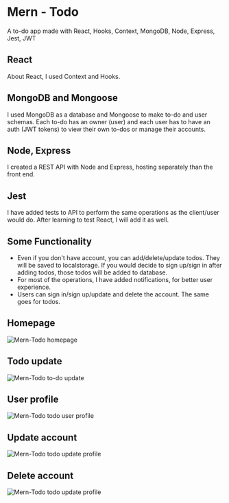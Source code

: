 # Mern - Todo
A to-do app made with React, Hooks, Context, MongoDB, Node, Express, Jest, JWT

## React
About React, I used Context and Hooks.

## MongoDB and Mongoose
I used MongoDB as a database and Mongoose to make to-do and user schemas. Each to-do has an owner (user) and each user has to have an auth (JWT tokens) to view their own to-dos or manage their accounts.

## Node, Express
I created a REST API with Node and Express, hosting separately than the front end.

## Jest
I have added tests to API to perform the same operations as the client/user would do. After learning to test React, I will add it as well.

## Some Functionality
- Even if you don't have account, you can add/delete/update todos. They will be saved to localstorage. If you would decide to sign up/sign in after adding todos, those todos will be added to database.
- For most of the operations, I have added notifications, for better user experience. 
- Users can sign in/sign up/update and delete the account. The same goes for todos. 

## Homepage
![Mern-Todo homepage](https://i.paste.pics/09dce5a287f7aea60a1f633a7f1b2302.png)

## Todo update
![Mern-Todo to-do update](https://i.paste.pics/46fd30e28bf98f9cc70e81c979d53abb.png)

## User profile
![Mern-Todo todo user profile](https://i.paste.pics/ef65477c52daa42b2dea50a85f0d86a4.png)

## Update account
![Mern-Todo todo update profile](https://i.paste.pics/595cf184e1855821a9179d622be129bf.png)

## Delete account
![Mern-Todo todo update profile](https://i.paste.pics/69aec593c97e1d2c71bbada5b69e24ae.png)
